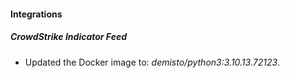#### Integrations
##### CrowdStrike Indicator Feed
- Updated the Docker image to: *demisto/python3:3.10.13.72123*.
